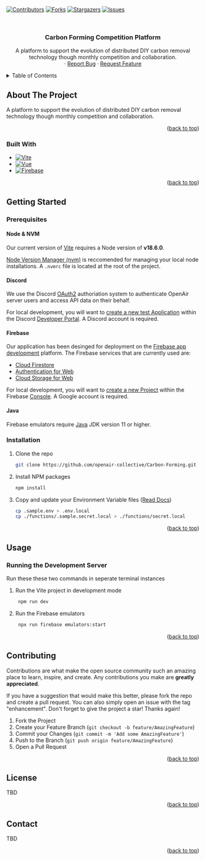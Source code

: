 <!-- Improved compatibility of back to top link: See: https://github.com/othneildrew/Best-README-Template -->
<a name="readme-top"></a>

<!-- PROJECT SHIELDS -->
[![Contributors][contributors-shield]][contributors-url]
[![Forks][forks-shield]][forks-url]
[![Stargazers][stars-shield]][stars-url]
[![Issues][issues-shield]][issues-url]



<!-- PROJECT LOGO -->
<br />
<div align="center">

  <h3 align="center">Carbon Forming Competition Platform</h3>

  <p align="center">
    A platform to support the evolution of distributed DIY carbon removal technology though monthly competition and collaboration.
    <br />
    ·
    <a href="https://github.com/openair-collective/Carbon-Forming/issues">Report Bug</a>
    ·
    <a href="https://github.com/openair-collective/Carbon-Forming/issues">Request Feature</a>
  </p>
</div>



<!-- TABLE OF CONTENTS -->
<details>
  <summary>Table of Contents</summary>
  <ol>
    <li>
      <a href="#about-the-project">About The Project</a>
      <ul>
        <li><a href="#built-with">Built With</a></li>
      </ul>
    </li>
    <li>
      <a href="#getting-started">Getting Started</a>
      <ul>
        <li><a href="#prerequisites">Prerequisites</a></li>
        <li><a href="#installation">Installation</a></li>
      </ul>
    </li>
    <li><a href="#usage">Usage</a></li>
    <li><a href="#contributing">Contributing</a></li>
    <li><a href="#license">License</a></li>
    <li><a href="#contact">Contact</a></li>
  </ol>
</details>



<!-- ABOUT THE PROJECT -->
## About The Project

A platform to support the evolution of distributed DIY carbon removal technology though monthly competition and collaboration.

<p align="right">(<a href="#readme-top">back to top</a>)</p>



### Built With

* [![Vite][Vite]][Vite-url]
* [![Vue][Vue.js]][Vue-url]
* [![Firebase][Firebase]][Firebase-url]

<p align="right">(<a href="#readme-top">back to top</a>)</p>


<!-- GETTING STARTED -->
## Getting Started

### Prerequisites

#### Node & NVM

Our current version of [Vite][Vite-url] requires a Node version of **v18.6.0**.

[Node Version Manager (nvm)](https://github.com/nvm-sh/nvm) is reccomended for managing your local node installations. A `.nvmrc` file is located at the root of the project.

#### Discord

We use the Discord [OAuth2](https://discord.com/developers/docs/topics/oauth2) authoriation system to authenticate OpenAir server users and access API data on their behalf.

For local development, you will want to [create a new test Application](https://discord.com/developers/docs/getting-started#creating-an-app) within the Discord [Developer Portal](https://discord.com/developers/applications). A Discord account is required.

#### Firebase

Our application has been desinged for deployment on the [Firebase app development](https://firebase.google.com) platform. The Firebase services that are currently used are:

* [Cloud Firestore](https://firebase.google.com/docs/firestore/quickstart)
* [Authentication for Web](https://firebase.google.com/docs/auth/web/start)
* [Cloud Storage for Web](https://firebase.google.com/docs/storage/web/start)

For local development, you will want to [create a new Project](https://firebase.google.com/docs/web/setup?authuser=0&hl=en#create-firebase-project-and-app) within the Firebase [Console](https://console.firebase.google.com/). A Google account is required.

#### Java

Firebase emulators require [Java](https://www.oracle.com/java/technologies/downloads) JDK version 11 or higher.

### Installation

1. Clone the repo
   ```sh
   git clone https://github.com/openair-collective/Carbon-Forming.git
   ```
1. Install NPM packages
   ```sh
   npm install
   ```
1. Copy and update your Environment Variable files ([Read Docs](https://github.com/openair-collective/Carbon-Forming/wiki/Environment-Variables))
   ```sh
   cp .sample.env > .env.local
   cp ./functions/.sample.secret.local > ./functions/secret.local
   ```

<p align="right">(<a href="#readme-top">back to top</a>)</p>

<!-- USAGE EXAMPLES -->
## Usage

### Running the Development Server

Run these these two commands in seperate terminal instances

1. Run the Vite project in development mode
   ```sh
    npm run dev
   ```
1. Run the Firebase emulators
   ```sh
    npx run firebase emulators:start
   ```

<p align="right">(<a href="#readme-top">back to top</a>)</p>

<!-- CONTRIBUTING -->
## Contributing

Contributions are what make the open source community such an amazing place to learn, inspire, and create. Any contributions you make are **greatly appreciated**.

If you have a suggestion that would make this better, please fork the repo and create a pull request. You can also simply open an issue with the tag "enhancement".
Don't forget to give the project a star! Thanks again!

1. Fork the Project
2. Create your Feature Branch (`git checkout -b feature/AmazingFeature`)
3. Commit your Changes (`git commit -m 'Add some AmazingFeature'`)
4. Push to the Branch (`git push origin feature/AmazingFeature`)
5. Open a Pull Request

<p align="right">(<a href="#readme-top">back to top</a>)</p>


<!-- LICENSE -->
## License

TBD

<p align="right">(<a href="#readme-top">back to top</a>)</p>


<!-- CONTACT -->
## Contact

TBD

<p align="right">(<a href="#readme-top">back to top</a>)</p>


<!-- MARKDOWN LINKS -->
[contributors-shield]: https://img.shields.io/github/contributors/openair-collective/Carbon-Forming
[contributors-url]: https://github.com/openair-collective/Carbon-Forming/graphs/contributors
[forks-shield]: https://img.shields.io/github/forks/openair-collective/Carbon-Forming
[forks-url]: https://github.com/openair-collective/Carbon-Forming/network/members
[stars-shield]: https://img.shields.io/github/stars/openair-collective/Carbon-Forming
[stars-url]: https://github.com/openair-collective/Carbon-Forming/stargazers
[issues-shield]: https://img.shields.io/github/issues/openair-collective/Carbon-Forming
[issues-url]: https://github.com/openair-collective/Carbon-Forming/issues
[Firebase]: https://img.shields.io/badge/firebase-35495E?style=for-the-badge&logo=firebase&logoColor=FFCA28
[Firebase-url]: https://firebase.google.com/
[Vite]: https://img.shields.io/badge/vitejs.dev-35495E?style=for-the-badge&logo=vite&logoColor=646CFF
[Vite-url]: https://vitejs.dev/
[Vue.js]: https://img.shields.io/badge/Vue.js-35495E?style=for-the-badge&logo=vuedotjs&logoColor=4FC08D
[Vue-url]: https://vuejs.org/

